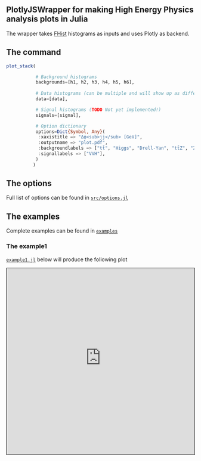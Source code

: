 ## PlotlyJSWrapper for making High Energy Physics analysis plots in Julia

The wrapper takes [FHist](https://github.com/Moelf/FHist.jl) histograms as inputs and uses Plotly as backend.

## The command

```julia
plot_stack(

           # Background histograms
           backgrounds=[h1, h2, h3, h4, h5, h6],
           
           # Data histograms (can be multiple and will show up as different color data and multiple ratios)
           data=[data],

           # Signal histograms (TODO Not yet implemented!)
           signals=[signal],

           # Option dictionary
           options=Dict{Symbol, Any}(
            :xaxistitle => "Δϕ<sub>jj</sub> [GeV]",
            :outputname => "plot.pdf",
            :backgroundlabels => ["tt̄", "Higgs", "Drell-Yan", "tt̄Z", "ZZ", "VBS WW"],
            :signallabels => ["VVH"],
           )
          )
```

## The options

Full list of options can be found in [```src/options.jl```](https://github.com/sgnoohc/PlotlyJSWrapper.jl/blob/main/src/options.jl)

## The examples

Complete examples can be found in [```examples```](https://github.com/sgnoohc/PlotlyJSWrapper.jl/blob/main/examples)

### The example1

[```example1.jl```](https://github.com/sgnoohc/PlotlyJSWrapper.jl/blob/main/examples/example1.jl) below will produce the following plot

<iframe src="https://raw.githubusercontent.com/sgnoohc/PlotlyJSWrapper.jl/main/examples/example1/plot.html" width="100%" height="500" style="border:1px solid black;">  </iframe>

